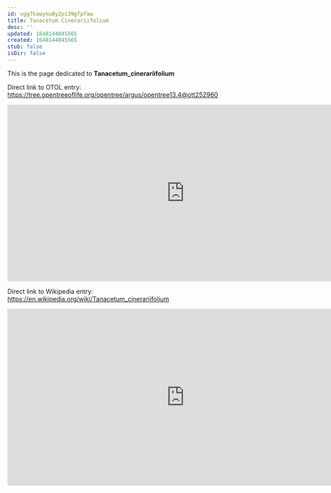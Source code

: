```yaml
---
id: vgg7kawynu0y2pi39gfpfaw
title: Tanacetum Cinerariifolium
desc: ''
updated: 1648144045565
created: 1648144045565
stub: false
isDir: false
---
```

This is the page dedicated to **Tanacetum_cinerariifolium**


Direct link to OTOL entry: https://tree.opentreeoflife.org/opentree/argus/opentree13.4@ott252960



<html>
    <body>
    <iframe src="https://tree.opentreeoflife.org/opentree/argus/opentree13.4@ott252960"
    width="800" height="400" frameborder="0" allowfullscreen> </iframe>
    </body>
</html>
    


Direct link to Wikipedia entry: https://en.wikipedia.org/wiki/Tanacetum_cinerariifolium



<html>
    <body>
    <iframe src="https://en.wikipedia.org/wiki/Tanacetum_cinerariifolium"
    width="800" height="400" frameborder="0" allowfullscreen> </iframe>
    </body>
</html>
    
